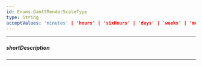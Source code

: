 ```yaml
---
id: Enums.GanttRenderScaleType
type: String
acceptValues: 'minutes' | 'hours' | 'sixHours' | 'days' | 'weeks' | 'months' | 'quarters' | 'years' | 'fiveYears'
---
```

---
##### shortDescription
<!-- Description goes here -->

---
<!-- Description goes here -->